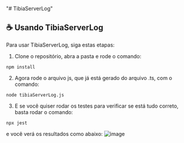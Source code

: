 "# TibiaServerLog" 
## ☕ Usando TibiaServerLog

Para usar TibiaServerLog, siga estas etapas:
1. Clone o repositório, abra a pasta e rode o comando:
```
npm install
```
2. Agora rode o arquivo js, que já está gerado do arquivo .ts, com o comando:

```
node tibiaServerLog.js
```

3. E se você quiser rodar os testes para verificar se está tudo correto, basta rodar o comando:
```
npx jest
```

e você verá os resultados como abaixo:
![image](https://github.com/xandymelo/TibiaServerLog/assets/54015485/68b640b6-1fff-4ce8-a5d0-e5d3ecbe4706)

